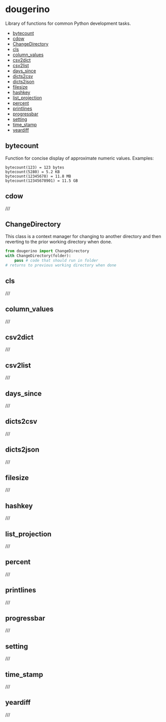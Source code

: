 # dougerino
Library of functions for common Python development tasks.

* [bytecount](#bytecount)
* [cdow](#cdow)
* [ChangeDirectory](#ChangeDirectory)
* [cls](#cls)
* [column_values](#column_values)
* [csv2dict](#csv2dict)
* [csv2list](#csv2list)
* [days_since](#days_since)
* [dicts2csv](#dicts2csv)
* [dicts2json](#dicts2json)
* [filesize](#filesize)
* [hashkey](#hashkey)
* [list_projection](#list_projection)
* [percent](#percent)
* [printlines](#printlines)
* [progressbar](#progressbar)
* [setting](#setting)
* [time_stamp](#time_stamp)
* [yeardiff](#yeardiff)

## bytecount

Function for concise display of approximate numeric values. Examples:

```
bytecount(123) = 123 bytes
bytecount(5280) = 5.2 KB
bytecount(12345678) = 11.8 MB
bytecount(12345678901) = 11.5 GB
```

## cdow

///

## ChangeDirectory

This class is a context manager for changing to another directory and then reverting to the prior working directory when done.
```python
from dougerino import ChangeDirectory
with ChangeDirectory(folder):
    pass # code that should run in folder
# returns to previous working directory when done
```
## cls

///

## column_values

///

## csv2dict

///

## csv2list

///

## days_since

///

## dicts2csv

///

## dicts2json

///

## filesize

///

## hashkey

///

## list_projection

///

## percent
    
///

## printlines

///

## progressbar

///

## setting

///

## time_stamp

///

## yeardiff

///
